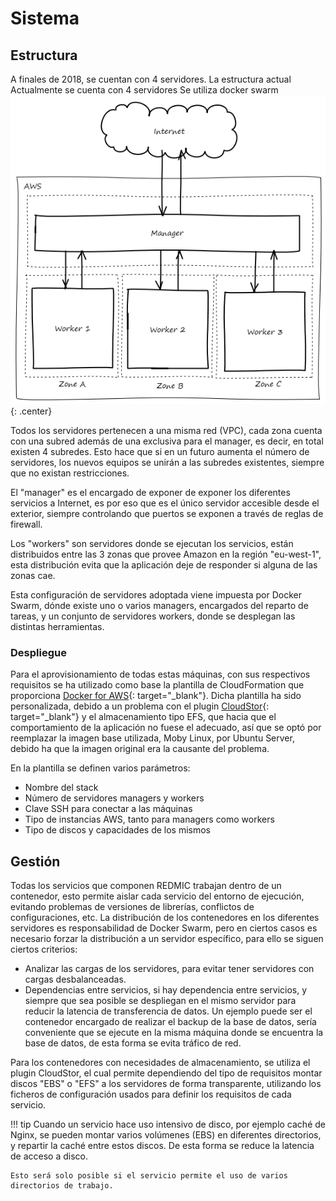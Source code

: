 # Sistema


## Estructura
A finales de 2018, se cuentan con 4 servidores.
La estructura actual Actualmente se cuenta con 4 servidores
Se utiliza docker swarm
![servers_infrastructure](images/servers_infrastructure.png){: .center}

Todos los servidores pertenecen a una misma red (VPC), cada zona cuenta con una subred además de una exclusiva para el manager, es decir, en total existen 4 subredes. Esto hace que si en un futuro aumenta el número de servidores, los nuevos equipos se unirán a las subredes existentes, siempre que no existan restricciones.

El "manager" es el encargado de exponer de exponer los diferentes servicios a Internet, es por eso que es el único servidor accesible desde el exterior, siempre controlando que puertos se exponen a través de reglas de firewall.

Los "workers" son servidores donde se ejecutan los servicios, están distribuidos entre las 3 zonas que provee Amazon en la región "eu-west-1", esta distribución evita que la aplicación deje de responder si alguna de las zonas cae.

Esta configuración de servidores adoptada viene impuesta por Docker Swarm, dónde existe uno o varios managers, encargados del reparto de tareas, y un conjunto de servidores workers, donde se desplegan las distintas herramientas.

### Despliegue
Para el aprovisionamiento de todas estas máquinas, con sus respectivos requisitos se ha utilizado como base la plantilla de CloudFormation que proporciona [Docker for AWS](https://docs.docker.com/docker-for-aws){: target="_blank"}. Dicha plantilla ha sido personalizada, debido a un problema con el plugin [CloudStor](https://docs.docker.com/docker-for-aws/persistent-data-volumes){: target="_blank"} y el almacenamiento tipo EFS, que hacia que el comportamiento de la aplicación no fuese el adecuado, así que se optó por reemplazar la imagen base utilizada, Moby Linux, por Ubuntu Server, debido ha que la imagen original era la causante del problema.

En la plantilla se definen varios parámetros:

* Nombre del stack
* Número de servidores managers y workers
* Clave SSH para conectar a las máquinas
* Tipo de instancias AWS, tanto para managers como workers
* Tipo de discos y capacidades de los mismos

## Gestión
Todas los servicios que componen REDMIC trabajan dentro de un contenedor, esto permite aislar cada servicio del entorno de ejecución, evitando problemas de versiones de librerías, conflictos de configuraciones, etc. La distribución de los contenedores en los diferentes servidores es responsabilidad de Docker Swarm, pero en ciertos casos es necesario forzar la distribución a un servidor específico, para ello se siguen ciertos criterios:

* Analizar las cargas de los servidores, para evitar tener servidores con cargas desbalanceadas.
* Dependencias entre servicios, si hay dependencia entre servicios, y siempre que sea posible se despliegan en el mismo servidor para reducir la latencia de transferencia de datos. Un ejemplo puede ser el contenedor encargado de realizar el backup de la base de datos, sería conveniente que se ejecute en la misma máquina donde se encuentra la base de datos, de esta forma se evita tráfico de red.

Para los contenedores con necesidades de almacenamiento, se utiliza el plugin CloudStor, el cual permite dependiendo del tipo de requisitos montar discos "EBS" o "EFS" a los servidores de forma transparente, utilizando los ficheros de configuración usados para definir los requisitos de cada servicio.




!!! tip
    Cuando un servicio hace uso intensivo de disco, por ejemplo caché de Nginx, se pueden montar varios volúmenes (EBS) en diferentes directorios, y repartir la caché entre estos discos. De esta forma se reduce la latencia de acceso a disco.

    Esto será solo posible si el servicio permite el uso de varios directorios de trabajo.
